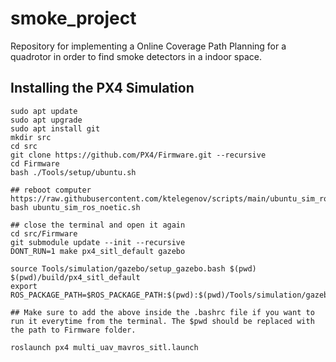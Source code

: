 # smoke_project
Repository for implementing a Online Coverage Path Planning for a quadrotor in order to find smoke detectors in a indoor space.


## Installing the PX4 Simulation 

```
sudo apt update
sudo apt upgrade
sudo apt install git
mkdir src
cd src
git clone https://github.com/PX4/Firmware.git --recursive
cd Firmware
bash ./Tools/setup/ubuntu.sh

## reboot computer
https://raw.githubusercontent.com/ktelegenov/scripts/main/ubuntu_sim_ros_noetic.sh
bash ubuntu_sim_ros_noetic.sh

## close the terminal and open it again
cd src/Firmware
git submodule update --init --recursive
DONT_RUN=1 make px4_sitl_default gazebo

source Tools/simulation/gazebo/setup_gazebo.bash $(pwd) $(pwd)/build/px4_sitl_default
export ROS_PACKAGE_PATH=$ROS_PACKAGE_PATH:$(pwd):$(pwd)/Tools/simulation/gazebo/sitl_gazebo

## Make sure to add the above inside the .bashrc file if you want to run it everytime from the terminal. The $pwd should be replaced with the path to Firmware folder.

roslaunch px4 multi_uav_mavros_sitl.launch
```